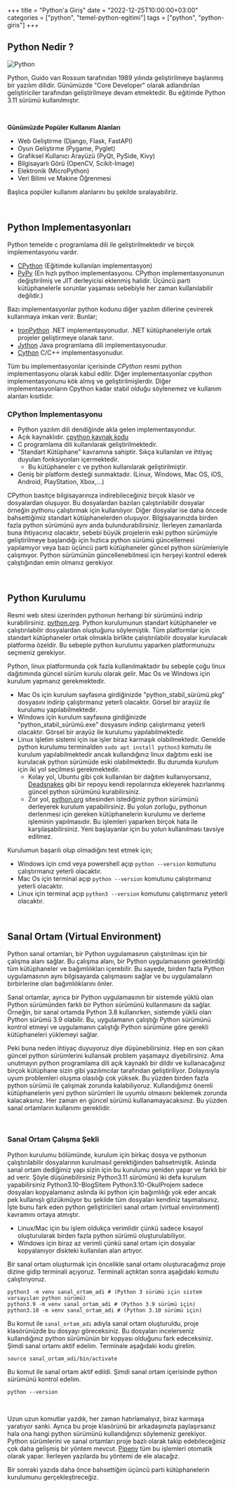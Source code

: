+++
title = "Python'a Giriş"
date = "2022-12-25T10:00:00+03:00"
categories = ["python", "temel-python-egitimi"]
tags = ["python", "python-giris"]
+++


## Python Nedir ?

![Python](python-logo.png)

Python, Guido van Rossum tarafından 1989 yılında geliştirilmeye başlanmış bir yazılım dilidir.
Günümüzde "Core Developer" olarak adlandırılan geliştiriciler tarafından geliştirilmeye devam etmektedir.
Bu eğitimde Python 3.11 sürümü kullanılmıştır.

&nbsp;
&nbsp;

**Günümüzde Popüler Kullanım Alanları**
- Web Geliştirme (Django, Flask, FastAPI)
- Oyun Geliştirme (Pygame, Pyglet)
- Grafiksel Kullanıcı Arayüzü (PyQt, PySide, Kivy)
- Bilgisayarlı Görü (OpenCV, Scikit-Image)
- Elektronik (MicroPython)
- Veri Bilimi ve Makine Öğrenmesi

Başlıca popüler kullanım alanlarını bu şekilde sıralayabiliriz.

&nbsp;
## Python Implementasyonları

Python temelde c programlama dili ile geliştirilmektedir ve birçok implementasyonu vardır. 

- [CPython](https://www.python.org/) (Eğitimde kullanılan implementasyon) 
- [PyPy](https://www.pypy.org/) (En hızlı python implementasyonu. CPython implementasyonunun değiştirilmiş ve JIT derleyicisi eklenmiş halidir. Üçüncü parti kütüphanelerle sorunlar yaşaması sebebiyle her zaman kullanılabilir değildir.)

Bazı implementasyonlar python kodunu diğer yazılım dillerine çevirerek kullanmaya imkan verir. Bunlar;
- [IronPython](https://ironpython.net/) .NET implementasyonudur. .NET kütüphaneleriyle ortak projeler geliştirmeye olanak tanır.
- [Jython](https://www.jython.org/) Java programlama dili implementasyonudur.
- [Cython](https://cython.org/) C/C++ implementasyonudur.

Tüm bu implementasyonlar içerisinde *CPython* resmi python implementasyonu olarak kabul edilir. Diğer implementasyonlar cpython implementasyonunu kök almış ve geliştirilmişlerdir. Diğer implementasyonların Cpython kadar stabil olduğu söylenemez ve kullanım alanları kısıtlıdır.

### CPython İmplementasyonu

- Python yazılım dili dendiğinde akla gelen implementasyondur. 
- Açık kaynaklıdır. [cpython kaynak kodu](https://github.com/python/cpython)
- C programlama dili kullanılarak geliştirilmektedir.
- "Standart Kütüphane" kavramına sahiptir. Sıkça kullanılan ve ihtiyaç duyulan fonksiyonları içermektedir.
    - Bu kütüphaneler c ve python kullanılarak geliştirilmiştir.
- Geniş bir platform desteği sunmaktadır. (Linux, Windows, Mac OS, iOS, Android, PlayStation, Xbox,...)


CPython basitçe bilgisayarınıza indirebileceğiniz birçok klasör ve dosyalardan oluşuyor. Bu dosyalardan bazıları çalıştırılabilir dosyalar örneğin pythonu çalıştırmak için kullanılıyor. Diğer dosyalar ise daha öncede bahsettiğimiz standart kütüphanelerden oluşuyor. Bilgisayarınızda birden fazla python sürümünü aynı anda bulundurabilirsiniz. İlerleyen zamanlarda buna ihtiyacınız olacaktır, sebebi büyük projelerin eski python sürümüyle geliştirilmeye başlandığı için hızlıca python sürümü güncellemesi yapılamıyor veya bazı üçüncü parti kütüphaneler güncel python sürümleriyle çalışmıyor. Python sürümünün güncellenebilmesi için herşeyi kontrol ederek çalıştığından emin olmanız gerekiyor.

&nbsp;

## Python Kurulumu

Resmi web sitesi üzerinden pythonun herhangi bir sürümünü indirip kurabilirsiniz. [python.org](https://www.python.org/downloads/).
Python kurulumunun standart kütüphaneler ve çalıştırılabilir dosyalardan oluştuğunu söylemiştik. Tüm platformlar için standart kütüphaneler ortak olmakla birlikte çalıştırılabilir dosyalar kurulacak platforma özeldir. Bu sebeple python kurulumu yaparken platformunuzu seçmeniz gerekiyor.

Python, linux platformunda çok fazla kullanılmaktadır bu sebeple çoğu linux dağıtımında güncel sürüm kurulu olarak gelir. Mac Os ve Windows için kurulum yapmanız gerekmektedir.


- Mac Os için kurulum sayfasına girdiğinizde "python_stabil_sürümü.pkg" dosyasını indirip çalıştırmanız yeterli olacaktır. Görsel bir arayüz ile kurulumu yapılabilmektedir.
- Windows için kurulum sayfasına girdiğinizde "python_stabil_sürümü.exe" dosyasını indirip çalıştırmanız yeterli olacaktır. Görsel bir arayüz ile kurulumu yapılabilmektedir.
- Linux işletim sistemi için ise işler biraz karmaşık olabilmektedir. Genelde python kurulumu terminalden `sudo apt install python3` komutu ile kurulum yapılabilmektedir ancak kullandığınız linux dağıtımı eski ise kurulacak python sürümüde eski olabilmektedir. Bu durumda kurulum için iki yol seçilmesi gerekmektedir.
    - Kolay yol, Ubuntu gibi çok kullanılan bir dağıtım kullanıyorsanız, [Deadsnakes](https://launchpad.net/~deadsnakes/+archive/ubuntu/ppa) gibi bir repoyu kendi repolarınıza ekleyerek hazırlanmış güncel python sürümünü kurabilirsiniz.
    - Zor yol, [python.org](https://www.python.org/downloads/) sitesinden istediğiniz python sürümünü derleyerek kurulum yapabilirsiniz. Bu yolun zorluğu, pythonun derlenmesi için gereken kütüphanelerin kurulumu ve derleme işleminin yapılmasıdır. Bu işlemleri yaparken birçok hata ile karşılaşabilirsiniz. Yeni başlayanlar için bu yolun kullanılması tavsiye edilmez.

Kurulumun başarılı olup olmadığını test etmek için;

- Windows için cmd veya powershell açıp `python --version` komutunu çalıştırmanız yeterli olacaktır.
- Mac Os için terminal açıp `python --version` komutunu çalıştırmanız yeterli olacaktır.
- Linux için terminal açıp `python3 --version` komutunu çalıştırmanız yeterli olacaktır.

&nbsp;

## Sanal Ortam (Virtual Environment)

Python sanal ortamları, bir Python uygulamasının çalıştırılması için bir çalışma alanı sağlar. Bu çalışma alanı, bir Python uygulamasının gerektirdiği tüm kütüphaneler ve bağımlılıkları içerebilir. Bu sayede, birden fazla Python uygulamasının aynı bilgisayarda çalışmasını sağlar ve bu uygulamaların birbirlerine olan bağımlılıklarını önler.

Sanal ortamlar, ayrıca bir Python uygulamasının bir sistemde yüklü olan Python sürümünden farklı bir Python sürümünü kullanmasını da sağlar. Örneğin, bir sanal ortamda Python 3.8 kullanırken, sistemde yüklü olan Python sürümü 3.9 olabilir. Bu, uygulamanın çalıştığı Python sürümünü kontrol etmeyi ve uygulamanın çalıştığı Python sürümüne göre gerekli kütüphaneleri yüklemeyi sağlar.

Peki buna neden ihtiyaç duyuyoruz diye düşünebilirsiniz. Hep en son çıkan güncel python sürümlerini kullansak problem yaşamayız diyebilirsiniz. Ama unutmayın python programlama dili açık kaynaklı bir dildir ve kullanacağınız birçok kütüphane sizin gibi yazılımcılar tarafından geliştiriliyor. Dolayısıyla uyum problemleri oluşma olasılığı çok yüksek. Bu yüzden birden fazla python sürümü ile çalışmak zorunda kalabiliyoruz. Kullandığımız önemli kütüphanelerin yeni python sürümleri ile uyumlu olmasını beklemek zorunda kalacaksınız. Her zaman en güncel sürümü kullanamayacaksınız. Bu yüzden sanal ortamların kullanımı gereklidir.

&nbsp;

### Sanal Ortam Çalışma Şekli

Python kurulumu bölümünde, kurulum için birkaç dosya ve pythonun çalıştırılabilir dosyalarının kurulmasıl gerektiğinden bahsetmiştik. Aslında sanal ortam dediğimiz yapı sizin için bu kurulumu yeniden yapar ve farklı bir ad verir. Şöyle düşünebilirsiniz Python3.11 sürümünü iki defa kurulum yapabilirsiniz Python3.10-BlogSitem Python3.10-OkulProjem sadece dosyaları kopyalamanız aslında iki python için bağımlılığı yok eder ancak pek kullanışlı gözükmüyor bu şekilde tüm dosyaları kendiniz taşımalısınız. İşte bunu fark eden python geliştiricileri sanal ortam (virtual environment) kavramını ortaya atmıştır.

- Linux/Mac için bu işlem oldukça verimlidir çünkü sadece kısayol oluşturularak birden fazla python sürümü oluşturulabiliyor.
- Windows için biraz az verimli çünkü sanal ortam için dosyalar kopyalanıyor diskteki kullanılan alan artıyor.


Bir sanal ortam oluşturmak için öncelikle sanal ortamı oluşturacağımız proje dizine gidip terminali açıyoruz. Terminali açtıktan sonra aşağıdaki komutu çalıştırıyoruz.

```shell
python3 -m venv sanal_ortam_adi # (Python 3 sürümü için sistem varsayılan python sürümü)
python3.9 -m venv sanal_ortam_adi # (Python 3.9 sürümü için)
python3.10 -m venv sanal_ortam_adi # (Python 3.10 sürümü için)
```

Bu komut ile `sanal_ortam_adi` adıyla sanal ortam oluşturuldu, proje klasörünüzde bu dosyayı göreceksiniz. Bu dosyaları incelerseniz kullandığınız python sürümünün bir kopyası olduğunu fark edeceksiniz. Şimdi sanal ortamı aktif edelim. Terminale aşağıdaki kodu girelim.

```shell
source sanal_ortam_adi/bin/activate
```


Bu komut ile sanal ortam aktif edildi. Şimdi sanal ortam içerisinde python sürümünü kontrol edelim.

```shell
python --version
```

&nbsp;
&nbsp;

Uzun uzun komutlar yazdık, her zaman hatırlamalıyız, biraz karmaşa yaratıyor sanki. Ayrıca bu proje klasörünü bir arkadaşınızla paylaşırsanız hala ona hangi python sürümünü kullandığınızı söylemeniz gerekiyor.
Python sürümlerini ve sanal ortamları proje bazlı olarak takip edebileceğiniz çok daha gelişmiş bir yöntem mevcut. [Pipenv](https://pipenv.pypa.io/en/latest/) tüm bu işlemleri otomatik olarak yapar. İlerleyen yazılarda bu yöntemi de ele alacağız.

Bir sonraki yazıda daha önce bahsettiğim üçüncü parti kütüphanelerin kurulumunu gerçekleştireceğiz.
